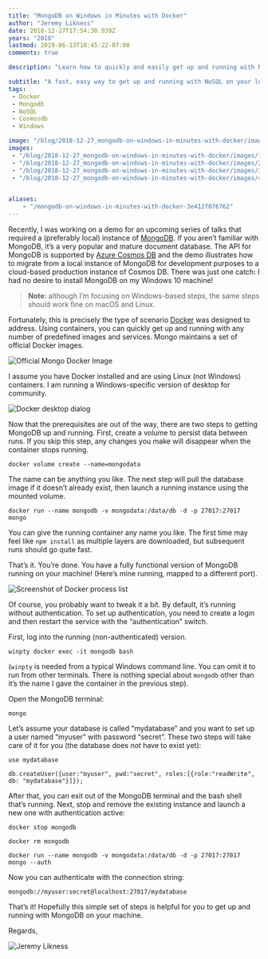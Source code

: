 ```yaml
---
title: "MongoDB on Windows in Minutes with Docker"
author: "Jeremy Likness"
date: 2018-12-27T17:54:30.939Z
years: "2018"
lastmod: 2019-06-13T10:45:22-07:00
comments: true

description: "Learn how to quickly and easily get up and running with MongoDB on your local machine using Docker and persisted volumes. Includes how to set up authentication."

subtitle: "A fast, easy way to get up and running with NoSQL on your local machine."
tags:
 - Docker 
 - Mongodb 
 - NoSQL 
 - Cosmosdb 
 - Windows 

image: "/blog/2018-12-27_mongodb-on-windows-in-minutes-with-docker/images/2.png" 
images:
 - "/blog/2018-12-27_mongodb-on-windows-in-minutes-with-docker/images/1.png" 
 - "/blog/2018-12-27_mongodb-on-windows-in-minutes-with-docker/images/2.png" 
 - "/blog/2018-12-27_mongodb-on-windows-in-minutes-with-docker/images/3.png" 
 - "/blog/2018-12-27_mongodb-on-windows-in-minutes-with-docker/images/4.gif" 


aliases:
    - "/mongodb-on-windows-in-minutes-with-docker-3e412f076762"
---
```


Recently, I was working on a demo for an upcoming series of talks that required a (preferably local) instance of [MongoDB](https://www.mongodb.com/). If you aren’t familiar with MongoDB, it’s a very popular and mature document database. The API for MongoDB is supported by [Azure Cosmos DB](https://jlik.me/evo) and the demo illustrates how to migrate from a local instance of MongoDB for development purposes to a cloud-based production instance of Cosmos DB. There was just one catch: I had no desire to install MongoDB on my Windows 10 machine!

> **Note**: although I’m focusing on Windows-based steps, the same steps should work fine on macOS and Linux.

Fortunately, this is precisely the type of scenario [Docker](https://www.docker.com/) was designed to address. Using containers, you can quickly get up and running with any number of predefined images and services. Mongo maintains a set of official Docker images.

![Official Mongo Docker Image](/blog/2018-12-27_mongodb-on-windows-in-minutes-with-docker/images/1.png)

I assume you have Docker installed and are using Linux (not Windows) containers. I am running a Windows-specific version of desktop for community.

![Docker desktop dialog](/blog/2018-12-27_mongodb-on-windows-in-minutes-with-docker/images/2.png)

Now that the prerequisites are out of the way, there are two steps to getting MongoDB up and running. First, create a volume to persist data between runs. If you skip this step, any changes you make will disappear when the container stops running.

`docker volume create --name=mongodata`

The name can be anything you like. The next step will pull the database image if it doesn’t already exist, then launch a running instance using the mounted volume.

`docker run --name mongodb -v mongodata:/data/db -d -p 27017:27017 mongo`

You can give the running container any name you like. The first time may feel like `npm install` as multiple layers are downloaded, but subsequent runs should go quite fast.

That’s it. You’re done. You have a fully functional version of MongoDB running on your machine! (Here’s mine running, mapped to a different port).

![Screenshot of Docker process list](/blog/2018-12-27_mongodb-on-windows-in-minutes-with-docker/images/3.png)

Of course, you probably want to tweak it a bit. By default, it’s running without authentication. To set up authentication, you need to create a login and then restart the service with the “authentication” switch.

First, log into the running (non-authenticated) version.

`winpty docker exec -it mongodb bash`

(`winpty` is needed from a typical Windows command line. You can omit it to run from other terminals. There is nothing special about `mongodb` other than it’s the name I gave the container in the previous step).

Open the MongoDB terminal:

`mongo`

Let’s assume your database is called “mydatabase” and you want to set up a user named “myuser” with password “secret”. These two steps will take care of it for you (the database does _not_ have to exist yet):

`use mydatabase`

`db.createUser({user:"myuser", pwd:"secret", roles:[{role:"readWrite", db: "mydatabase"}]});`

After that, you can exit out of the MongoDB terminal and the bash shell that’s running. Next, stop and remove the existing instance and launch a new one with authentication active:

`docker stop mongodb`

`docker rm mongodb`

`docker run --name mongodb -v mongodata:/data/db -d -p 27017:27017 mongo --auth`

Now you can authenticate with the connection string:

`mongodb://myuser:secret@localhost:27017/mydatabase`

That’s it! Hopefully this simple set of steps is helpful for you to get up and running with MongoDB on your machine.

Regards,

![Jeremy Likness](/blog/2018-12-27_mongodb-on-windows-in-minutes-with-docker/images/4.gif)
